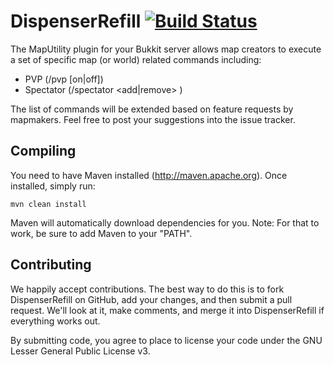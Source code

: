 DispenserRefill [![Build Status](https://travis-ci.org/LordAkkarin/DispenserRefill.png?branch=master)](https://travis-ci.org/LordAkkarin/DispenserRefill)
===============
The MapUtility plugin for your Bukkit server allows map creators to execute
a set of specific map (or world) related commands including:

* PVP (/pvp [on|off])
* Spectator (/spectator <add|remove> <player>)

The list of commands will be extended based on feature requests by mapmakers.
Feel free to post your suggestions into the issue tracker.

Compiling
---------

You need to have Maven installed (http://maven.apache.org). Once installed,
simply run:

	mvn clean install

Maven will automatically download dependencies for you. Note: For that to work,
be sure to add Maven to your "PATH".

Contributing
------------

We happily accept contributions. The best way to do this is to fork DispenserRefill
on GitHub, add your changes, and then submit a pull request. We'll look at it,
make comments, and merge it into DispenserRefill if everything works out.

By submitting code, you agree to place to license your code under the 
GNU Lesser General Public License v3.